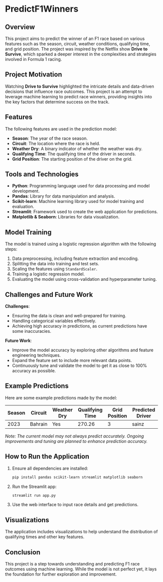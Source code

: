 # PredictF1Winners
## Overview

This project aims to predict the winner of an F1 race based on various features such as the season, circuit, weather conditions, qualifying time, and grid position. The project was inspired by the Netflix show **Drive to Survive**, which sparked a deeper interest in the complexities and strategies involved in Formula 1 racing.

## Project Motivation

Watching **Drive to Survive** highlighted the intricate details and data-driven decisions that influence race outcomes. This project is an attempt to leverage machine learning to predict race winners, providing insights into the key factors that determine success on the track.

## Features

The following features are used in the prediction model:
- **Season**: The year of the race season.
- **Circuit**: The location where the race is held.
- **Weather Dry**: A binary indicator of whether the weather was dry.
- **Qualifying Time**: The qualifying time of the driver in seconds.
- **Grid Position**: The starting position of the driver on the grid.

## Tools and Technologies

- **Python**: Programming language used for data processing and model development.
- **Pandas**: Library for data manipulation and analysis.
- **Scikit-learn**: Machine learning library used for model training and evaluation.
- **Streamlit**: Framework used to create the web application for predictions.
- **Matplotlib & Seaborn**: Libraries for data visualization.

## Model Training

The model is trained using a logistic regression algorithm with the following steps:
1. Data preprocessing, including feature extraction and encoding.
2. Splitting the data into training and test sets.
3. Scaling the features using `StandardScaler`.
4. Training a logistic regression model.
5. Evaluating the model using cross-validation and hyperparameter tuning.

## Challenges and Future Work

**Challenges**:
- Ensuring the data is clean and well-prepared for training.
- Handling categorical variables effectively.
- Achieving high accuracy in predictions, as current predictions have some inaccuracies.

**Future Work**:
- Improve the model accuracy by exploring other algorithms and feature engineering techniques.
- Expand the feature set to include more relevant data points.
- Continuously tune and validate the model to get it as close to 100% accuracy as possible.

## Example Predictions

Here are some example predictions made by the model:

| Season | Circuit | Weather Dry | Qualifying Time | Grid Position | Predicted Driver |
|--------|---------|-------------|-----------------|---------------|------------------|
| 2023   | Bahrain | Yes         | 270.26          | 3             | sainz            |

*Note: The current model may not always predict accurately. Ongoing improvements and tuning are planned to enhance prediction accuracy.*

## How to Run the Application

1. Ensure all dependencies are installed:
    ```bash
    pip install pandas scikit-learn streamlit matplotlib seaborn
    ```

2. Run the Streamlit app:
    ```bash
    streamlit run app.py
    ```

3. Use the web interface to input race details and get predictions.

## Visualizations

The application includes visualizations to help understand the distribution of qualifying times and other key features.

## Conclusion

This project is a step towards understanding and predicting F1 race outcomes using machine learning. While the model is not perfect yet, it lays the foundation for further exploration and improvement.
